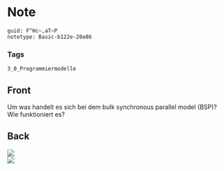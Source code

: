 # Note
```
guid: F^Hc~,aT~P
notetype: Basic-b122e-20a86
```

### Tags
```
3_0_Programmiermodelle
```

## Front
Um was handelt es sich bei dem bulk synchronous parallel model (BSP)? Wie funktioniert es?

## Back
<img src="paste-eaf8fa53be7cbd21d2b95567160a4bf5038f0e83.jpg">
<div><img src="paste-68cf234c642e6c454e28301ae024013484894a8e.jpg"></div>
